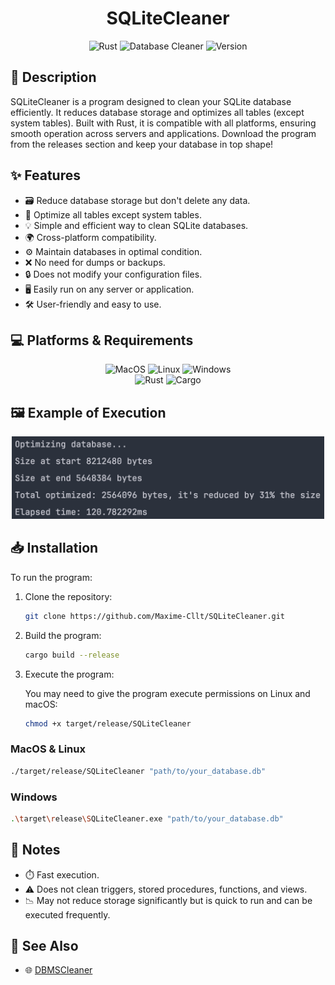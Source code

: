 <div align="center">
<h1>SQLiteCleaner</h1>
</div>

<div align="center">
    <img src="https://img.shields.io/badge/Rust-dea584?style=for-the-badge&logo=rust&logoColor=white" alt="Rust" />
    <img src="https://img.shields.io/badge/Sqlite-Cleaner-53a863?style=for-the-badge" alt="Database Cleaner" />
    <img src="https://img.shields.io/badge/Version-1.0.0-informational?style=for-the-badge" alt="Version" />
</div>

## 📜 Description

SQLiteCleaner is a program designed to clean your SQLite database efficiently. It reduces database storage and
optimizes all tables (except system tables). Built with Rust, it is compatible with all platforms, ensuring smooth
operation across servers and applications. Download the program from the releases section and keep your database in top
shape!

## ✨ Features

- 🗃️ Reduce database storage but don't delete any data.
- 🚀 Optimize all tables except system tables.
- 💡 Simple and efficient way to clean SQLite databases.
- 🌍 Cross-platform compatibility.
- ⚙️ Maintain databases in optimal condition.
- ❌ No need for dumps or backups.
- 🔒 Does not modify your configuration files.
- 🖥️ Easily run on any server or application.
- 🛠️ User-friendly and easy to use.

## 💻 Platforms & Requirements

<div align="center">
<img src="https://img.shields.io/badge/OS-MacOS-informational?style=flat&logo=apple&logoColor=white&color=53a863" alt="MacOS" />
<img src="https://img.shields.io/badge/OS-Linux-informational?style=flat&logo=linux&logoColor=white&color=53a863" alt="Linux" />
<img src="https://img.shields.io/badge/OS-Windows-informational?style=flat&logo=windows&logoColor=white&color=53a863" alt="Windows" />
</div>

<div align="center">
<img src="https://img.shields.io/badge/Rust-1.83+-informational?style=flat&logo=rust&logoColor=white&color=53a863" alt="Rust" />
<img src="https://img.shields.io/badge/Cargo-informational?style=flat&logo=rust&logoColor=white&color=53a863" alt="Cargo" />
</div>

## 🖼️ Example of Execution

<div align="center">
<img src="assets/Example.png" alt="Example" width="500px" height="auto" />
</div>

## 📥 Installation

To run the program:

1. Clone the repository:

   ```bash
   git clone https://github.com/Maxime-Cllt/SQLiteCleaner.git
   ```

2. Build the program:

   ```bash
   cargo build --release
   ```

3. Execute the program:

   You may need to give the program execute permissions on Linux and macOS:

   ```bash
   chmod +x target/release/SQLiteCleaner
   ```

### MacOS & Linux

```bash
./target/release/SQLiteCleaner "path/to/your_database.db"
```

### Windows

```bash
.\target\release\SQLiteCleaner.exe "path/to/your_database.db"
```

## 📝 Notes

- ⏱️ Fast execution.
- ⚠️ Does not clean triggers, stored procedures, functions, and views.
- 📉 May not reduce storage significantly but is quick to run and can be executed frequently.

## 🔗 See Also

- 🌐 [DBMSCleaner](https://github.com/Maxime-Cllt/DBMSCleaner)
